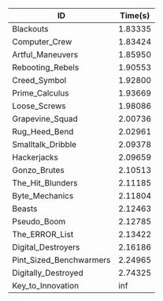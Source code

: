 |ID|Time(s)|
|-|-|
|Blackouts|1.83335|
|Computer_Crew|1.83424|
|Artful_Maneuvers|1.85950|
|Rebooting_Rebels|1.90553|
|Creed_Symbol|1.92800|
|Prime_Calculus|1.93669|
|Loose_Screws|1.98086|
|Grapevine_Squad|2.00736|
|Rug_Heed_Bend|2.02961|
|Smalltalk_Dribble|2.09378|
|Hackerjacks|2.09659|
|Gonzo_Brutes|2.10513|
|The_Hit_Blunders|2.11185|
|Byte_Mechanics|2.11804|
|Beasts|2.12463|
|Pseudo_Boom|2.12785|
|The_ERROR_List|2.13422|
|Digital_Destroyers|2.16186|
|Pint_Sized_Benchwarmers|2.24965|
|Digitally_Destroyed|2.74325|
|Key_to_Innovation|inf|
